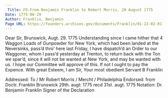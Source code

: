 ```yaml
---
 Title: FO-From Benjamin Franklin to Robert Morris, 29 August 1775
Date: 1775-08-29
Author: Franklin, Benjamin
Page URL: https://founders.archives.gov/documents/Franklin/01-22-02-0115
---
```


Dear Sir,
Brunswick, Augt. 29. 1775
Understanding since I came hither that 4 Waggon Loads of Gunpowder for New York, which had been landed at the Neversinks, pass’d thro’ here last Friday, I have dispatch’d an Order to our Waggoner, whom I pass’d yesterday at Trenton, to return back with the Ton we spar’d, since it will not be wanted at New York, and may be wanted with us. I hope our Committee will approve of this. If not I ought to pay the Expence. With great Esteem, I am Sir, Your most obedient Servant 
B Franklin
 
Addressed: To / Mr Robert Morris / Mercht / Philadelphia
Endorsed: from Doctr. Franklin Brunswick 29th. augt: 1775 recd 31st. augt. 1775
Notation: Dr. Benjamin Franklin Signer of the Declaration

